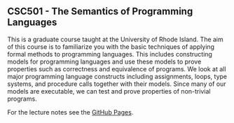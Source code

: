 ## CSC501 - The Semantics of Programming Languages

This is a graduate course taught at the University of Rhode Island.
The aim of this course is to familiarize you with the basic techniques of applying formal methods to programming languages. This includes constructing models for programming languages and use these models to prove properties such as correctness and equivalence of programs. We look at all major programming language constructs including assignments, loops, type systems, and procedure calls together with their models. Since many of our models are executable, we can test and prove properties of non-trivial programs.

For the lecture notes see the [GitHub Pages](https://lutzhamel.github.io/CSC501/).
